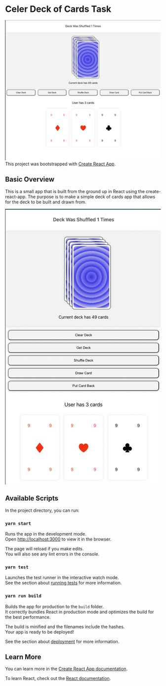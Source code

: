 # Celer Deck of Cards Task

![Main Deck](/public/screens/card-deck.png "Card Deck")
This project was bootstrapped with [Create React App](https://github.com/facebook/create-react-app).

## Basic Overview

This is a small app that is built from the ground up in React using the create-react-app. The purpose is to make a simple deck of cards app that allows for the deck to be built and drawn from.

![Mobile Deck](/public/screens/card-deck-mobile.png "Card Mobile Deck")

## Available Scripts

In the project directory, you can run:

### `yarn start`

Runs the app in the development mode.\
Open [http://localhost:3000](http://localhost:3000) to view it in the browser.

The page will reload if you make edits.\
You will also see any lint errors in the console.

### `yarn test`

Launches the test runner in the interactive watch mode.\
See the section about [running tests](https://facebook.github.io/create-react-app/docs/running-tests) for more information.

### `yarn run build`

Builds the app for production to the `build` folder.\
It correctly bundles React in production mode and optimizes the build for the best performance.

The build is minified and the filenames include the hashes.\
Your app is ready to be deployed!

See the section about [deployment](https://facebook.github.io/create-react-app/docs/deployment) for more information.

## Learn More

You can learn more in the [Create React App documentation](https://facebook.github.io/create-react-app/docs/getting-started).

To learn React, check out the [React documentation](https://reactjs.org/).

